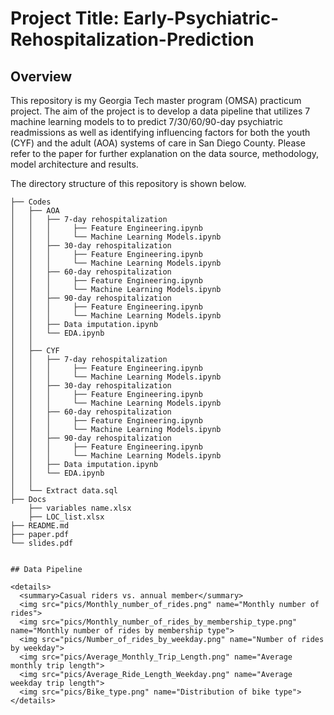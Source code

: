 # Project Title: Early-Psychiatric-Rehospitalization-Prediction

## Overview
This repository is my Georgia Tech master program (OMSA) practicum project. 
The aim of the project is to develop a data pipeline that utilizes 7 machine learning models to to predict 7/30/60/90-day psychiatric readmissions as well as identifying influencing factors for both the youth (CYF) and the adult (AOA) systems of care in San Diego County. Please refer to the paper for further explanation on the data source, methodology, model architecture and results.

The directory structure of this repository is shown below.
```
├── Codes
│   ├── AOA
│   │   ├── 7-day rehospitalization
│   │   │     ├── Feature Engineering.ipynb
│   │	│     └── Machine Learning Models.ipynb 
│   │   ├── 30-day rehospitalization
│   │	│     ├── Feature Engineering.ipynb
│   │	│     └── Machine Learning Models.ipynb
│   │   ├── 60-day rehospitalization
│   │	│     ├── Feature Engineering.ipynb
│   │	│     └── Machine Learning Models.ipynb
│   │   ├── 90-day rehospitalization
│   │   │     ├── Feature Engineering.ipynb
│   │	│     └── Machine Learning Models.ipynb
│   │   ├── Data imputation.ipynb
│   │   └── EDA.ipynb
│   │   
│   ├── CYF
│   │   ├── 7-day rehospitalization
│   │   │     ├── Feature Engineering.ipynb
│   │	│     └── Machine Learning Models.ipynb 
│   │   ├── 30-day rehospitalization
│   │	│     ├── Feature Engineering.ipynb
│   │	│     └── Machine Learning Models.ipynb
│   │   ├── 60-day rehospitalization
│   │	│     ├── Feature Engineering.ipynb
│   │	│     └── Machine Learning Models.ipynb
│   │   ├── 90-day rehospitalization
│   │   │     ├── Feature Engineering.ipynb
│   │	│     └── Machine Learning Models.ipynb
│   │   ├── Data imputation.ipynb
│   │   └── EDA.ipynb 
│   │   
│   └── Extract data.sql
├── Docs
    ├── variables name.xlsx
    ├── LOC_list.xlsx   
├── README.md
├── paper.pdf
└── slides.pdf


## Data Pipeline

<details>
  <summary>Casual riders vs. annual member</summary>
  <img src="pics/Monthly_number_of_rides.png" name="Monthly number of rides">
  <img src="pics/Monthly_number_of_rides_by_membership_type.png" name="Monthly number of rides by membership type">
  <img src="pics/Number_of_rides_by_weekday.png" name="Number of rides by weekday">
  <img src="pics/Average_Monthly_Trip_Length.png" name="Average monthly trip length">
  <img src="pics/Average_Ride_Length_Weekday.png" name="Average weekday trip length">
  <img src="pics/Bike_type.png" name="Distribution of bike type">
</details>


```
